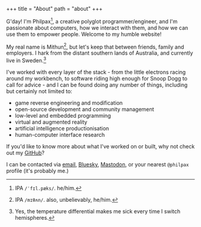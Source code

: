 +++
title = "About"
path = "about"
+++

G'day! I'm Philpax[^1], a creative polyglot programmer/engineer, and I'm passionate about computers, how we interact with them, and how we can use them to empower people. Welcome to my humble website!

[^1]: IPA `/ˈfɪl.pæks/`. he/him.

My real name is Mithun[^2], but let's keep that between friends, family and employers. I hark from the distant southern lands of Australia, and currently live in Sweden.[^3]

[^2]: IPA `/mɪθʌn/`. also, unbelievably, he/him.
[^3]: Yes, the temperature differential makes me sick every time I switch hemispheres.

I've worked with every layer of the stack - from the little electrons racing around my workbench, to software riding high enough for Snoop Dogg to call for advice - and I can be found doing any number of things, including but certainly not limited to:

- game reverse engineering and modification
- open-source development and community management
- low-level and embedded programming
- virtual and augmented reality
- artificial intelligence productionisation
- human-computer interface research

If you'd like to know more about what I've worked on or built, why not check out my [GitHub](https://github.com/philpax)?

I can be contacted via [email](mailto:me@philpax.me), [Bluesky](https://bsky.app/profile/philpax.me), [Mastodon](https://mastodon.gamedev.place/@philpax), or your nearest `@philpax` profile (it's probably me.)
